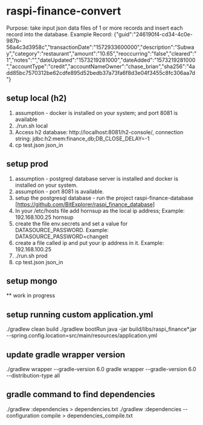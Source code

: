 # raspi-finance-convert
Purpose: take input json data files of 1 or more records and insert each record into the database.
Example Record: {"guid":"246190f4-cd34-4c0e-987b-56a4c3d3958c","transactionDate":"1572933600000","description":"Subway","category":"restaurant","amount":"10.65","reoccurring":"false","cleared":"1","notes":"","dateUpdated":"1573219281000","dateAdded":"1573219281000","accountType":"credit","accountNameOwner":"chase_brian","sha256":"4add85bc7570312be62cdfe895d52bedb37a73fa6f8d3e04f3455c8fc306aa7d"}

## setup local (h2)
1) assumption - docker is installed on your system; and port 8081 is available
2) ./run.sh local
3) Access h2 database: http://localhost:8081/h2-console/, connection string: jdbc:h2:mem:finance_db;DB_CLOSE_DELAY=-1
4) cp test.json json_in

## setup prod
1) assumption - postgreql database server is installed and docker is installed on your system.
2) assumption - port 8081 is available.
3) setup the postgresql database - run the project raspi-finance-database [https://github.com/BitExplorer/raspi_finance_database]
4) In your /etc/hosts file add hornsup as the local ip address; Example: 192.168.100.25 hornsup
5) create the file env.secrets and set a value for DATASOURCE_PASSWORD. Example: DATASOURCE_PASSWORD=changeit
6) create a file called ip and put your ip address  in it. Example: 192.168.100.25
7) ./run.sh prod
8) cp test.json json_in

## setup mongo
** work in progress

## setup running custom application.yml
./gradlew clean build
./gradlew bootRun
java -jar build/libs/raspi_finance*.jar --spring.config.location=src/main/resources/application.yml

## update gradle wrapper version
./gradlew wrapper --gradle-version 6.0
gradle wrapper --gradle-version 6.0 --distribution-type all

## gradle command to find dependencies
./gradlew :dependencies > dependencies.txt
./gradlew :dependencies --configuration compile > dependencies_compile.txt
